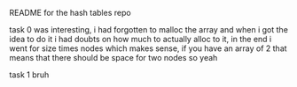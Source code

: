 README for the hash tables repo

task 0 was interesting, i had forgotten to malloc the array and when i got the idea to do it i had doubts on how much to actually alloc to it, in the end i went for size times nodes which makes sense, if you have an array of 2 that means that there should be space for two nodes so yeah

task 1 bruh